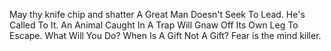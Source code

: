 May thy knife chip and shatter
A Great Man Doesn't Seek To Lead. He's Called To It.
An Animal Caught In A Trap Will Gnaw Off Its Own Leg To Escape. What Will You Do?
When Is A Gift Not A Gift?
Fear is the mind killer.
